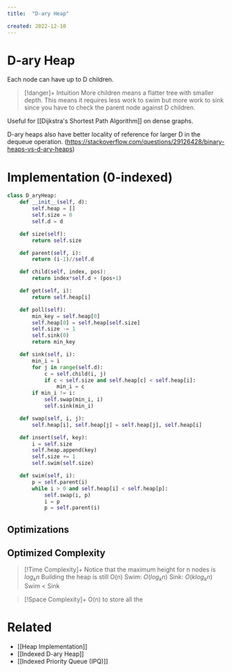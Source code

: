```yaml
---
title:  "D-ary Heap"

created: 2022-12-10
---
```





# D-ary Heap
Each node can have up to D children.

 >[!danger]+ Intuition
> More children means a flatter tree with smaller depth.
> This means it requires less work to swim but more work to sink since you have to check the parent node against D children.

Useful for [[Dijkstra's Shortest Path Algorithm]] on dense graphs.

D-ary heaps also have better locality of reference for larger D in the dequeue operation. (https://stackoverflow.com/questions/29126428/binary-heaps-vs-d-ary-heaps)
# Implementation (0-indexed)

```python
class D_aryHeap:
	def __init__(self, d):
		self.heap = []
		self.size = 0
		self.d = d

	def size(self):
		return self.size

	def parent(self, i):
		return (i-1)//self.d

	def child(self, index, pos):
		return index*self.d + (pos+1)

	def get(self, i):
		return self.heap[i]

	def poll(self):
		min_key = self.heap[0]
		self.heap[0] = self.heap[self.size]
		self.size -= 1
		self.sink(0)
		return min_key

	def sink(self, i):
		min_i = i
		for j in range(self.d):
			c = self.child(i, j)
			if c < self.size and self.heap[c] < self.heap[i]:
				min_i = c
		if min_i != i:
			self.swap(min_i, i)
			self.sink(min_i)

	def swap(self, i, j):
		self.heap[i], self.heap[j] = self.heap[j], self.heap[i]

	def insert(self, key):
		i = self.size
		self.heap.append(key)
		self.size += 1
		self.swim(self.size)

	def swim(self, i):
		p = self.parent(i)
		while i > 0 and self.heap[i] < self.heap[p]:
			self.swap(i, p)
			i = p
			p = self.parent(i)
```

## Optimizations

## Optimized Complexity

>[!Time Complexity]+
>Notice that the maximum height for n nodes is $log_kn$
>Building the heap is still O(n) 
>Swim: $O(log_kn)$
>Sink: $O(klog_kn)$
>Swim < Sink


>[!Space Complexity]+
>O(n) to store all the 


# Related
- [[Heap Implementation]]
- [[Indexed D-ary Heap]]
- [[Indexed Priority Queue (IPQ)]]
